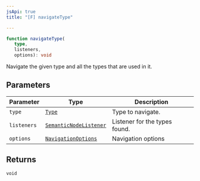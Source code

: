 ```yaml
---
jsApi: true
title: "[F] navigateType"

---
```

```ts
function navigateType(
   type, 
   listeners, 
   options): void
```

Navigate the given type and all the types that are used in it.

## Parameters

| Parameter | Type | Description |
| ------ | ------ | ------ |
| `type` | [`Type`](../type-aliases/Type.md) | Type to navigate. |
| `listeners` | [`SemanticNodeListener`](../type-aliases/SemanticNodeListener.md) | Listener for the types found. |
| `options` | [`NavigationOptions`](../interfaces/NavigationOptions.md) | Navigation options |

## Returns

`void`
